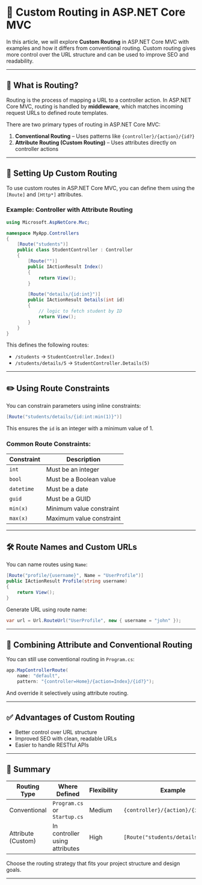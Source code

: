 
# 🧭 Custom Routing in ASP.NET Core MVC

In this article, we will explore **Custom Routing** in ASP.NET Core MVC with examples and how it differs from conventional routing. Custom routing gives more control over the URL structure and can be used to improve SEO and readability.

---

## 🚀 What is Routing?

Routing is the process of mapping a URL to a controller action. In ASP.NET Core MVC, routing is handled by **middleware**, which matches incoming request URLs to defined route templates.

There are two primary types of routing in ASP.NET Core MVC:

1. **Conventional Routing** – Uses patterns like `{controller}/{action}/{id?}`
2. **Attribute Routing (Custom Routing)** – Uses attributes directly on controller actions

---

## 🔧 Setting Up Custom Routing

To use custom routes in ASP.NET Core MVC, you can define them using the `[Route]` and `[Http*]` attributes.

### Example: Controller with Attribute Routing

```csharp
using Microsoft.AspNetCore.Mvc;

namespace MyApp.Controllers
{
    [Route("students")]
    public class StudentController : Controller
    {
        [Route("")]
        public IActionResult Index()
        {
            return View();
        }

        [Route("details/{id:int}")]
        public IActionResult Details(int id)
        {
            // logic to fetch student by ID
            return View();
        }
    }
}
```

This defines the following routes:

- `/students` → `StudentController.Index()`
- `/students/details/5` → `StudentController.Details(5)`

---

## ✏️ Using Route Constraints

You can constrain parameters using inline constraints:

```csharp
[Route("students/details/{id:int:min(1)}")]
```

This ensures the `id` is an integer with a minimum value of 1.

### Common Route Constraints:

| Constraint | Description              |
|-----------|--------------------------|
| `int`     | Must be an integer       |
| `bool`    | Must be a Boolean value  |
| `datetime`| Must be a date           |
| `guid`    | Must be a GUID           |
| `min(x)`  | Minimum value constraint |
| `max(x)`  | Maximum value constraint |

---

## 🛠️ Route Names and Custom URLs

You can name routes using `Name`:

```csharp
[Route("profile/{username}", Name = "UserProfile")]
public IActionResult Profile(string username)
{
    return View();
}
```

Generate URL using route name:

```csharp
var url = Url.RouteUrl("UserProfile", new { username = "john" });
```

---

## 🧪 Combining Attribute and Conventional Routing

You can still use conventional routing in `Program.cs`:

```csharp
app.MapControllerRoute(
    name: "default",
    pattern: "{controller=Home}/{action=Index}/{id?}");
```

And override it selectively using attribute routing.

---

## ✅ Advantages of Custom Routing

- Better control over URL structure
- Improved SEO with clean, readable URLs
- Easier to handle RESTful APIs

---

## 🧹 Summary

| Routing Type     | Where Defined                  | Flexibility | Example                            |
|------------------|--------------------------------|-------------|------------------------------------|
| Conventional     | `Program.cs` or `Startup.cs`   | Medium      | `{controller}/{action}/{id?}`      |
| Attribute (Custom) | In controller using attributes | High        | `[Route("students/details/{id}")]` |

Choose the routing strategy that fits your project structure and design goals.

---



